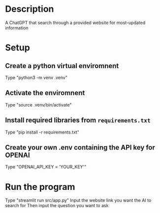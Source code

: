 # Description
 A ChatGPT that search through a provided website for most-updated information



# Setup
 ## Create a python virtual enviromnent
  Type "python3 -m venv .venv"

 ## Activate the enviromnent
  Type "source .venv/bin/activate"

 ## Install required libraries from `requirements.txt`
  Type "pip install -r requirements.txt"

 ## Create your own .env containing the API key for OPENAI
  Type "OPENAI_API_KEY = 'YOUR_KEY'"

# Run the program
 Type "streamlit run src/app.py"
 Input the website link you want the AI to search for
 Then input the question you want to ask

